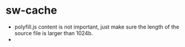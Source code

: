 # sw-cache

- polyfill.js content is not important, just make sure the length of the source file is larger than 1024b.
- <script module> is required to trigger the crash
